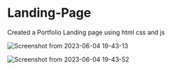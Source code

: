# Landing-Page
Created a Portfolio Landing page using html css and js

![Screenshot from 2023-06-04 19-43-13](https://github.com/Asteriskkkk/Landing-Page/assets/117425578/05d679d0-0add-4fc6-a833-58329cb47ea8)

![Screenshot from 2023-06-04 19-43-52](https://github.com/Asteriskkkk/Landing-Page/assets/117425578/fed3a5d5-0d6c-4ce1-98c6-666af989454c)
